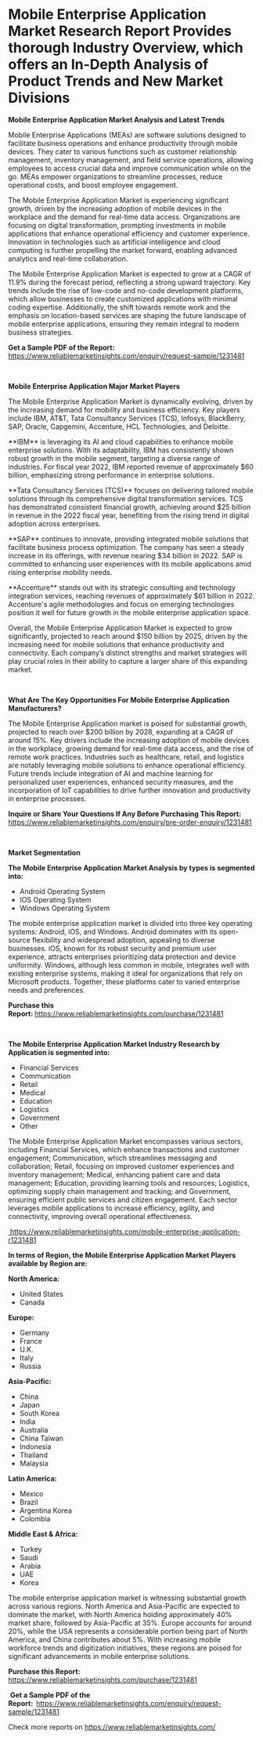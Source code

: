 <p><h1>Mobile Enterprise Application Market Research Report Provides thorough Industry Overview, which offers an In-Depth Analysis of Product Trends and New Market Divisions</h1></p><p><strong>Mobile Enterprise Application Market Analysis and Latest Trends</strong></p>
<p><p>Mobile Enterprise Applications (MEAs) are software solutions designed to facilitate business operations and enhance productivity through mobile devices. They cater to various functions such as customer relationship management, inventory management, and field service operations, allowing employees to access crucial data and improve communication while on the go. MEAs empower organizations to streamline processes, reduce operational costs, and boost employee engagement.</p><p>The Mobile Enterprise Application Market is experiencing significant growth, driven by the increasing adoption of mobile devices in the workplace and the demand for real-time data access. Organizations are focusing on digital transformation, prompting investments in mobile applications that enhance operational efficiency and customer experience. Innovation in technologies such as artificial intelligence and cloud computing is further propelling the market forward, enabling advanced analytics and real-time collaboration.</p><p>The Mobile Enterprise Application Market is expected to grow at a CAGR of 11.9% during the forecast period, reflecting a strong upward trajectory. Key trends include the rise of low-code and no-code development platforms, which allow businesses to create customized applications with minimal coding expertise. Additionally, the shift towards remote work and the emphasis on location-based services are shaping the future landscape of mobile enterprise applications, ensuring they remain integral to modern business strategies.</p></p>
<p><strong>Get a Sample PDF of the Report:&nbsp;</strong> <a href="https://www.reliablemarketinsights.com/enquiry/request-sample/1231481?utm_campaign=3033&utm_medium=2&utm_source=Github&utm_content=ia&utm_term=11032025&utm_id=mobile-enterprise-application">https://www.reliablemarketinsights.com/enquiry/request-sample/1231481</a></p>
<p>&nbsp;</p>
<p><strong>Mobile Enterprise Application Major Market Players</strong></p>
<p><p>The Mobile Enterprise Application Market is dynamically evolving, driven by the increasing demand for mobility and business efficiency. Key players include IBM, AT&T, Tata Consultancy Services (TCS), Infosys, BlackBerry, SAP, Oracle, Capgemini, Accenture, HCL Technologies, and Deloitte.</p><p>**IBM** is leveraging its AI and cloud capabilities to enhance mobile enterprise solutions. With its adaptability, IBM has consistently shown robust growth in the mobile segment, targeting a diverse range of industries. For fiscal year 2022, IBM reported revenue of approximately $60 billion, emphasizing strong performance in enterprise solutions.</p><p>**Tata Consultancy Services (TCS)** focuses on delivering tailored mobile solutions through its comprehensive digital transformation services. TCS has demonstrated consistent financial growth, achieving around $25 billion in revenue in the 2022 fiscal year, benefiting from the rising trend in digital adoption across enterprises.</p><p>**SAP** continues to innovate, providing integrated mobile solutions that facilitate business process optimization. The company has seen a steady increase in its offerings, with revenue nearing $34 billion in 2022. SAP is committed to enhancing user experiences with its mobile applications amid rising enterprise mobility needs.</p><p>**Accenture** stands out with its strategic consulting and technology integration services, reaching revenues of approximately $61 billion in 2022. Accenture's agile methodologies and focus on emerging technologies position it well for future growth in the mobile enterprise application space.</p><p>Overall, the Mobile Enterprise Application Market is expected to grow significantly, projected to reach around $150 billion by 2025, driven by the increasing need for mobile solutions that enhance productivity and connectivity. Each company’s distinct strengths and market strategies will play crucial roles in their ability to capture a larger share of this expanding market.</p></p>
<p>&nbsp;</p>
<p><strong>What Are The Key Opportunities For Mobile Enterprise Application Manufacturers?</strong></p>
<p><p>The Mobile Enterprise Application market is poised for substantial growth, projected to reach over $200 billion by 2028, expanding at a CAGR of around 15%. Key drivers include the increasing adoption of mobile devices in the workplace, growing demand for real-time data access, and the rise of remote work practices. Industries such as healthcare, retail, and logistics are notably leveraging mobile solutions to enhance operational efficiency. Future trends include integration of AI and machine learning for personalized user experiences, enhanced security measures, and the incorporation of IoT capabilities to drive further innovation and productivity in enterprise processes.</p></p>
<p><strong>Inquire or Share Your Questions If Any Before Purchasing This Report:</strong> <a href="https://www.reliablemarketinsights.com/enquiry/pre-order-enquiry/1231481?utm_campaign=3033&utm_medium=2&utm_source=Github&utm_content=ia&utm_term=11032025&utm_id=mobile-enterprise-application">https://www.reliablemarketinsights.com/enquiry/pre-order-enquiry/1231481</a></p>
<p>&nbsp;</p>
<p><strong>Market Segmentation</strong></p>
<p><strong>The Mobile Enterprise Application Market Analysis by types is segmented into:</strong></p>
<p><ul><li>Android Operating System</li><li>IOS Operating System</li><li>Windows Operating System</li></ul></p>
<p><p>The mobile enterprise application market is divided into three key operating systems: Android, iOS, and Windows. Android dominates with its open-source flexibility and widespread adoption, appealing to diverse businesses. iOS, known for its robust security and premium user experience, attracts enterprises prioritizing data protection and device uniformity. Windows, although less common in mobile, integrates well with existing enterprise systems, making it ideal for organizations that rely on Microsoft products. Together, these platforms cater to varied enterprise needs and preferences.</p></p>
<p><strong>Purchase this Report:&nbsp;</strong><a href="https://www.reliablemarketinsights.com/purchase/1231481?utm_campaign=3033&utm_medium=2&utm_source=Github&utm_content=ia&utm_term=11032025&utm_id=mobile-enterprise-application">https://www.reliablemarketinsights.com/purchase/1231481</a></p>
<p>&nbsp;</p>
<p><strong>The Mobile Enterprise Application Market Industry Research by Application is segmented into:</strong></p>
<p><ul><li>Financial Services</li><li>Communication</li><li>Retail</li><li>Medical</li><li>Education</li><li>Logistics</li><li>Government</li><li>Other</li></ul></p>
<p><p>The Mobile Enterprise Application Market encompasses various sectors, including Financial Services, which enhance transactions and customer engagement; Communication, which streamlines messaging and collaboration; Retail, focusing on improved customer experiences and inventory management; Medical, enhancing patient care and data management; Education, providing learning tools and resources; Logistics, optimizing supply chain management and tracking; and Government, ensuring efficient public services and citizen engagement. Each sector leverages mobile applications to increase efficiency, agility, and connectivity, improving overall operational effectiveness.</p></p>
<p><a href="https://www.reliablemarketinsights.com/mobile-enterprise-application-r1231481?utm_campaign=3033&utm_medium=2&utm_source=Github&utm_content=ia&utm_term=11032025&utm_id=mobile-enterprise-application">&nbsp;https://www.reliablemarketinsights.com/mobile-enterprise-application-r1231481</a></p>
<p><strong>In terms of Region, the Mobile Enterprise Application Market Players available by Region are:</strong></p>
<p>
    <p> <strong> North America: </strong>
        <ul>
            <li>United States</li>
            <li>Canada</li>
        </ul>
        </p> 
    <p> <strong> Europe: </strong>
        <ul>
            <li>Germany</li>
            <li>France</li>
            <li>U.K.</li>
            <li>Italy</li>
            <li>Russia</li>
        </ul>
        </p> 
    <p> <strong> Asia-Pacific: </strong>
        <ul>
            <li>China</li>
            <li>Japan</li>
            <li>South Korea</li>
            <li>India</li>
            <li>Australia</li>
            <li>China Taiwan</li>
            <li>Indonesia</li>
            <li>Thailand</li>
            <li>Malaysia</li>
        </ul>
        </p> 
    <p> <strong> Latin America: </strong>
        <ul>
            <li>Mexico</li>
            <li>Brazil</li>
            <li>Argentina Korea</li>
            <li>Colombia</li>
        </ul>
        </p> 
    <p> <strong> Middle East & Africa: </strong>
        <ul>
            <li>Turkey</li>
            <li>Saudi</li>
            <li>Arabia</li>
            <li>UAE</li>
            <li>Korea</li>
        </ul>
    </p>
    </p>
<p><p>The mobile enterprise application market is witnessing substantial growth across various regions. North America and Asia-Pacific are expected to dominate the market, with North America holding approximately 40% market share, followed by Asia-Pacific at 35%. Europe accounts for around 20%, while the USA represents a considerable portion being part of North America, and China contributes about 5%. With increasing mobile workforce trends and digitization initiatives, these regions are poised for significant advancements in mobile enterprise solutions.</p></p>
<p><strong>Purchase this Report: </strong><a href="https://www.reliablemarketinsights.com/purchase/1231481?utm_campaign=3033&utm_medium=2&utm_source=Github&utm_content=ia&utm_term=11032025&utm_id=mobile-enterprise-application">https://www.reliablemarketinsights.com/purchase/1231481</a></p>
<p>&nbsp;<strong>Get a Sample PDF of the Report:&nbsp;&nbsp;</strong><a href="https://www.reliablemarketinsights.com/enquiry/request-sample/1231481?utm_campaign=3033&utm_medium=2&utm_source=Github&utm_content=ia&utm_term=11032025&utm_id=mobile-enterprise-application">https://www.reliablemarketinsights.com/enquiry/request-sample/1231481</a></p>
<p><strong></strong></p>
<p>Check more reports on <a href="https://www.reliablemarketinsights.com/?utm_campaign=3033&utm_medium=2&utm_source=Github&utm_content=ia&utm_term=11032025&utm_id=mobile-enterprise-application">https://www.reliablemarketinsights.com/</a></p>